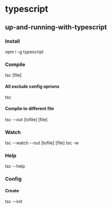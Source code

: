 # typescript

## up-and-running-with-typescript

### Install
npm i -g typescript 

### Compile
tsc [file]

#### All exclude config oprions
tsc

#### Complie to different file
tsc --out [tofile] [file]

### Watch
tsc --watch --out [tofile] [file]
tsc -w

### Help
tsc --help

### Config

#### Create
tsc --init